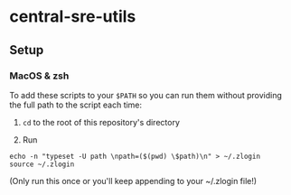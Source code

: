 # central-sre-utils

## Setup

### MacOS & zsh

To add these scripts to your `$PATH` so you can run them without providing the full path to the script each time:

1. `cd` to the root of this repository's directory

2. Run
```
echo -n "typeset -U path \npath=($(pwd) \$path)\n" > ~/.zlogin
source ~/.zlogin
```

(Only run this once or you'll keep appending to your ~/.zlogin file!)
